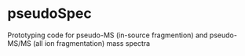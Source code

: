 # pseudoSpec
Prototyping code for pseudo-MS (in-source fragmention) and pseudo-MS/MS (all ion fragmentation) mass spectra
